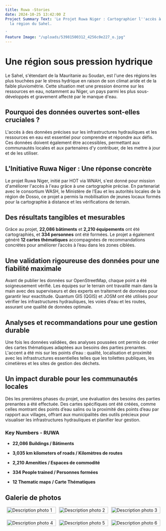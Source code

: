 ```yaml
---
title: Ruwa -Stories
date: 2024-10-25 13:42:00 Z
Project Summary Text: 'Le Projet Ruwa Niger : Cartographier l''accès à l''eau dans
  la région du Sahel.

'
Feature Image: "/uploads/53981500312_4256c0e227_o.jpg"
---
```


# Une région sous pression hydrique

Le Sahel, s'étendant de la Mauritanie au Soudan, est l'une des régions les plus touchées par le stress hydrique en raison de son climat aride et de la faible pluviométrie. Cette situation met une pression énorme sur les ressources en eau, notamment au Niger, un pays parmi les plus sous-développés et gravement affecté par le manque d'eau.

## Pourquoi des données ouvertes sont-elles cruciales ?

L'accès à des données précises sur les infrastructures hydrauliques et les ressources en eau est essentiel pour comprendre et répondre aux défis. Ces données doivent également être accessibles, permettant aux communautés locales et aux partenaires d'y contribuer, de les mettre à jour et de les utiliser.

## L'Initiative Ruwa Niger : Une réponse concrète

Le projet Ruwa Niger, initié par HOT via WNAH, s'est donné pour mission d'améliorer l'accès à l'eau grâce à une cartographie précise. En partenariat avec le consortium WASH, le Ministère de l’Eau et les autorités locales de la région de Dosso, ce projet a permis la mobilisation de jeunes locaux formés pour la cartographie à distance et les vérifications de terrain.

## Des résultats tangibles et mesurables

Grâce au projet, **22,086 bâtiments** et **2,210 équipements** ont été cartographiés, et **334 personnes** ont été formées. Le projet a également généré **12 cartes thématiques** accompagnées de recommandations concrètes pour améliorer l’accès à l’eau dans les zones ciblées.

## Une validation rigoureuse des données pour une fiabilité maximale

Avant de publier les données sur OpenStreetMap, chaque point a été soigneusement vérifié. Les équipes sur le terrain ont travaillé main dans la main avec des superviseurs et des experts en traitement de données pour garantir leur exactitude. Quantum GIS (QGIS) et JOSM ont été utilisés pour vérifier les infrastructures hydrauliques, les voies d’eau et les routes, assurant une qualité de données optimale.

## Analyses et recommandations pour une gestion durable

Une fois les données validées, des analyses poussées ont permis de créer des cartes thématiques adaptées aux besoins des parties prenantes. L'accent a été mis sur les points d’eau : qualité, localisation et proximité avec les infrastructures essentielles telles que les toilettes publiques, les cimetières et les sites de gestion des déchets.

## Un impact durable pour les communautés locales

Dès les premières phases du projet, une évaluation des besoins des parties prenantes a été effectuée. Des cartes spécifiques ont été créées, comme celles montrant des points d’eau salins ou la proximité des points d’eau par rapport aux villages, offrant aux municipalités des outils précieux pour visualiser les infrastructures hydrauliques et planifier leur gestion.

### **Key Numbers - RUWA**

* **22,086 Buildings / Bâtiments**

* **3,035 km kilometers of roads / Kilomètres de routes**

* **2,210 Amenities / Espaces de commodité**

* **334 People trained / Personnes formées**

* **12 Thematic maps / Carte Thématiques**

## Galerie de photos

<div style="display: flex; flex-wrap: wrap; gap: 10px; justify-content: center;">
  <div style="flex-basis: calc(33.333% - 10px); margin-bottom: 10px;">
    <img src="/uploads/53982819475_b9982dbfd7_o.jpg" alt="Description photo 1" style="width: 100%; height: auto;">
  </div>
  <div style="flex-basis: calc(33.333% - 10px); margin-bottom: 10px;">
    <img src="/uploads/53981500107_64d4cd286c_o.jpg" alt="Description photo 2" style="width: 100%; height: auto;">
  </div>
  <div style="flex-basis: calc(33.333% - 10px); margin-bottom: 10px;">
    <img src="/uploads/53981500312_4256c0e227_o%20(1).jpg" alt="Description photo 3" style="width: 100%; height: auto;">
  </div>
  <div style="flex-basis: calc(33.333% - 10px); margin-bottom: 10px;">
    <img src="/uploads/53982633523_a2156c1b6b_o.jpg" alt="Description photo 4" style="width: 100%; height: auto;">
  </div>
  <div style="flex-basis: calc(33.333% - 10px); margin-bottom: 10px;">
    <img src="/uploads/53982383926_db971199db_o.jpg" alt="Description photo 5" style="width: 100%; height: auto;">
  </div>
  <div style="flex-basis: calc(33.333% - 10px); margin-bottom: 10px;">
    <img src="/uploads/53982384116_024e2ebbfe_o.jpg" alt="Description photo 6" style="width: 100%; height: auto;">
  </div>
</div>

